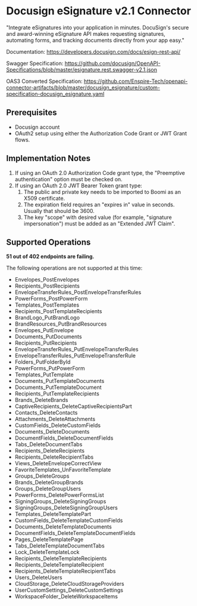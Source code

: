 # Docusign eSignature v2.1 Connector
"Integrate eSignatures into your application in minutes. DocuSign's secure and award-winning eSignature API makes requesting signatures, automating forms, and tracking documents directly from your app easy."

Documentation: https://developers.docusign.com/docs/esign-rest-api/

Swagger Specification: https://github.com/docusign/OpenAPI-Specifications/blob/master/esignature.rest.swagger-v2.1.json

OAS3 Converted Specification: https://github.com/Enspire-Tech/openapi-connector-artifacts/blob/master/docusign_esignature/custom-specification-docusign_esignature.yaml

## Prerequisites

+ Docusign account
+ OAuth2 setup using either the Authorization Code Grant or JWT Grant flows.

## Implementation Notes
1. If using an OAuth 2.0 Authorization Code grant type, the "Preemptive authentication" option must be checked on.
2. If using an OAuth 2.0 JWT Bearer Token grant type:
   1. The public and private key needs to be imported to Boomi as an X509 certificate.
   2. The expiration field requires an "expires in" value in seconds. Usually that should be 3600.
   3. The key "scope" with desired value (for example, "signature impersonation") must be added as an "Extended JWT Claim".
   
## Supported Operations

**51 out of 402 endpoints are failing.**

The following operations are not supported at this time:
* Envelopes_PostEnvelopes
* Recipients_PostRecipients
* EnvelopeTransferRules_PostEnvelopeTransferRules
* PowerForms_PostPowerForm
* Templates_PostTemplates
* Recipients_PostTemplateRecipients
* BrandLogo_PutBrandLogo
* BrandResources_PutBrandResources
* Envelopes_PutEnvelope
* Documents_PutDocuments
* Recipients_PutRecipients
* EnvelopeTransferRules_PutEnvelopeTransferRules
* EnvelopeTransferRules_PutEnvelopeTransferRule
* Folders_PutFolderById
* PowerForms_PutPowerForm
* Templates_PutTemplate
* Documents_PutTemplateDocuments
* Documents_PutTemplateDocument
* Recipients_PutTemplateRecipients
* Brands_DeleteBrands
* CaptiveRecipients_DeleteCaptiveRecipientsPart
* Contacts_DeleteContacts
* Attachments_DeleteAttachments
* CustomFields_DeleteCustomFields
* Documents_DeleteDocuments
* DocumentFields_DeleteDocumentFields
* Tabs_DeleteDocumentTabs
* Recipients_DeleteRecipients
* Recipients_DeleteRecipientTabs
* Views_DeleteEnvelopeCorrectView
* FavoriteTemplates_UnFavoriteTemplate
* Groups_DeleteGroups
* Brands_DeleteGroupBrands
* Groups_DeleteGroupUsers
* PowerForms_DeletePowerFormsList
* SigningGroups_DeleteSigningGroups
* SigningGroups_DeleteSigningGroupUsers
* Templates_DeleteTemplatePart
* CustomFields_DeleteTemplateCustomFields
* Documents_DeleteTemplateDocuments
* DocumentFields_DeleteTemplateDocumentFields
* Pages_DeleteTemplatePage
* Tabs_DeleteTemplateDocumentTabs
* Lock_DeleteTemplateLock
* Recipients_DeleteTemplateRecipients
* Recipients_DeleteTemplateRecipient
* Recipients_DeleteTemplateRecipientTabs
* Users_DeleteUsers
* CloudStorage_DeleteCloudStorageProviders
* UserCustomSettings_DeleteCustomSettings
* WorkspaceFolder_DeleteWorkspaceItems
